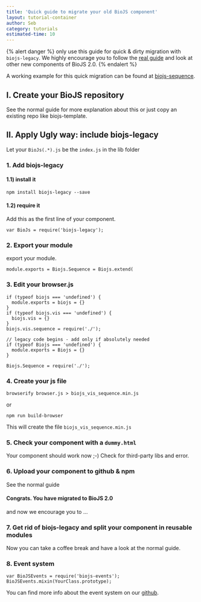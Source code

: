 ```yaml
---
title: 'Quick guide to migrate your old BioJS component'
layout: tutorial-container
author: Seb
category: tutorials
estimated-time: 10 
---
```


{% alert danger %}
only use this guide for quick & dirty migration with `biojs-legacy`.
We highly encourage you to follow the [real guide](/categories/101_tutorial/index.html) and look at other new components of BioJS 2.0.
{% endalert %}

A working example for this quick migration can be found at [biojs-sequence](https://github.com/ljgarcia/biojs-vis-sequence).


I. Create your BioJS repository
-------------------------------

See the normal guide for more explanation about this or just copy an existing repo like biojs-template.


II. Apply Ugly way: include biojs-legacy
--------------------------------

Let your `BioJs(.*).js` be the `index.js` in the lib folder


### 1. Add  biojs-legacy

####  1.1) install it 

~~~
npm install biojs-legacy --save
~~~

####  1.2) require it 

Add this as the first line of your component.

~~~
var BioJs = require('biojs-legacy');
~~~

### 2. Export your module
 
export your module.
 
~~~
module.exports = Biojs.Sequence = Biojs.extend(
~~~


### 3. Edit your browser.js

~~~
if (typeof biojs === 'undefined') {
  module.exports = biojs = {}
}
if (typeof biojs.vis === 'undefined') {
  biojs.vis = {}
}
biojs.vis.sequence = require('./');

// legacy code begins - add only if absolutely needed
if (typeof Biojs === 'undefined') {
  module.exports = Biojs = {}
}

Biojs.Sequence = require('./');
~~~

### 4. Create your js file

~~~
browserify browser.js > biojs_vis_sequence.min.js
~~~

or 

~~~
npm run build-browser
~~~

This will create the file `biojs_vis_sequence.min.js`

### 5. Check your component with a `dummy.html`

Your component should work now ;-)
Check for third-party libs and error.

### 6. Upload your component to github & npm 

See the normal guide

#### Congrats. You have migrated to BioJS 2.0

and now we encourage you to ... 

### 7. Get rid of biojs-legacy and split your component in reusable modules

Now you can take a coffee break and have a look at the normal guide.


### 8. Event system

~~~
var BioJSEvents = require('biojs-events');
BioJSEvents.mixin(YourClass.prototype);
~~~

You can find more info about the event system on our [github](https://github.com/biojs/biojs-events).
